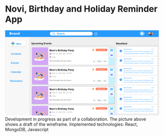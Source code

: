 # Novi, Birthday and Holiday Reminder App
![Flickbase Landing Page](/client/novi/public/eventtracker2.png)<br/>
Development in progress as part of a collaboration. The picture above shows a draft of the wireframe. Implemented technologies: React, MongoDB, Javascript 
